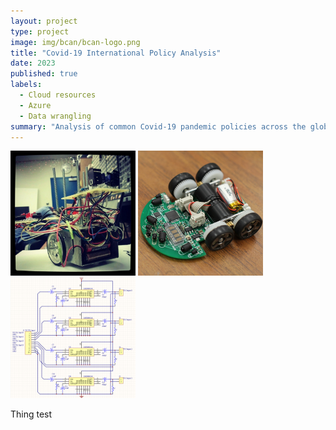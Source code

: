 ```yaml
---
layout: project
type: project
image: img/bcan/bcan-logo.png
title: "Covid-19 International Policy Analysis"
date: 2023
published: true
labels:
  - Cloud resources
  - Azure
  - Data wrangling
summary: "Analysis of common Covid-19 pandemic policies across the globe correlated to cases/deaths to determine best practices."
---
```


<div class="text-center p-4">
  <img width="200px" src="../img/micromouse/micromouse-robot.png" class="img-thumbnail" >
  <img width="200px" src="../img/micromouse/micromouse-robot-2.jpg" class="img-thumbnail" >
  <img width="200px" src="../img/micromouse/micromouse-circuit.png" class="img-thumbnail" >
</div>

Thing test
